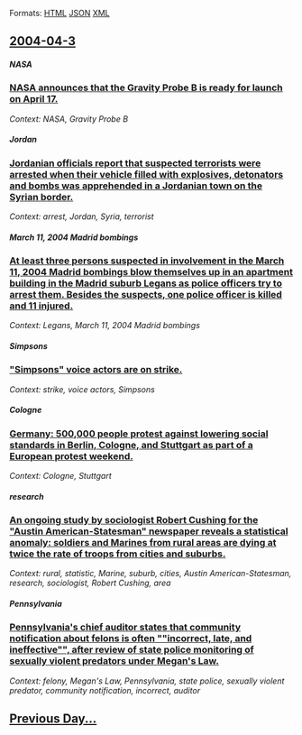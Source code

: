 
Formats: [HTML](2004/04/3/index.html)  [JSON](2004/04/3/index.json)  [XML](2004/04/3/index.xml)  

## [2004-04-3](/news/2004/04/3/index.md)

##### NASA
### [ NASA announces that the Gravity Probe B is ready for launch on April 17. ](/news/2004/04/3/nasa-announces-that-the-gravity-probe-b-is-ready-for-launch-on-april-17.md)
_Context: NASA, Gravity Probe B_

##### Jordan
### [ Jordanian officials report that suspected terrorists were arrested when their vehicle filled with explosives, detonators and bombs was apprehended in a Jordanian town on the Syrian border. ](/news/2004/04/3/jordanian-officials-report-that-suspected-terrorists-were-arrested-when-their-vehicle-filled-with-explosives-detonators-and-bombs-was-appr.md)
_Context: arrest, Jordan, Syria, terrorist_

##### March 11, 2004 Madrid bombings
### [ At least three persons suspected in involvement in the March 11, 2004 Madrid bombings blow themselves up in an apartment building in the Madrid suburb Legans as police officers try to arrest them. Besides the suspects, one police officer is killed and 11 injured. ](/news/2004/04/3/at-least-three-persons-suspected-in-involvement-in-the-march-11-2004-madrid-bombings-blow-themselves-up-in-an-apartment-building-in-the-ma.md)
_Context: Legans, March 11, 2004 Madrid bombings_

##### Simpsons
### [ "Simpsons" voice actors are on strike. ](/news/2004/04/3/simpsons-voice-actors-are-on-strike.md)
_Context: strike, voice actors, Simpsons_

##### Cologne
### [ Germany: 500,000 people protest against lowering social standards in Berlin, Cologne, and Stuttgart as part of a European protest weekend. ](/news/2004/04/3/germany-500-000-people-protest-against-lowering-social-standards-in-berlin-cologne-and-stuttgart-as-part-of-a-european-protest-weekend.md)
_Context: Cologne, Stuttgart_

##### research
### [ An ongoing study by sociologist Robert Cushing for the "Austin American-Statesman" newspaper reveals a statistical anomaly: soldiers and Marines from rural areas are dying at twice the rate of troops from cities and suburbs. ](/news/2004/04/3/an-ongoing-study-by-sociologist-robert-cushing-for-the-austin-american-statesman-newspaper-reveals-a-statistical-anomaly-soldiers-and-ma.md)
_Context: rural, statistic, Marine, suburb, cities, Austin American-Statesman, research, sociologist, Robert Cushing, area_

##### Pennsylvania
### [ Pennsylvania's chief auditor states that community notification about felons is often ""incorrect, late, and ineffective"", after review of state police monitoring of sexually violent predators under Megan's Law. ](/news/2004/04/3/pennsylvania-s-chief-auditor-states-that-community-notification-about-felons-is-often-incorrect-late-and-ineffective-after-review-of.md)
_Context: felony, Megan's Law, Pennsylvania, state police, sexually violent predator, community notification, incorrect, auditor_

## [Previous Day...](/news/2004/04/2/index.md)

